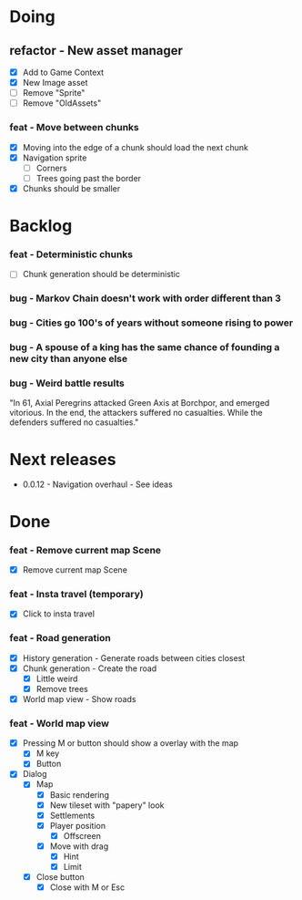 # Doing

## refactor - New asset manager

- [x] Add to Game Context
- [x] New Image asset
- [ ] Remove "Sprite"
- [ ] Remove "OldAssets"
### feat - Move between chunks
- [x] Moving into the edge of a chunk should load the next chunk
- [x] Navigation sprite
	- [ ] Corners
	- [ ] Trees going past the border
- [x] Chunks should be smaller
# Backlog

### feat - Deterministic chunks
- [ ] Chunk generation should be deterministic
### bug - Markov Chain doesn't work with order different than 3

### bug - Cities go 100's of years without someone rising to power

### bug - A spouse of a king has the same chance of founding a new city than anyone else

### bug - Weird battle results

"In 61, Axial Peregrins attacked Green Axis at Borchpor, and emerged vitorious.
In the end, the attackers suffered no casualties. While the defenders suffered no casualties."

# Next releases

- 0.0.12 - Navigation overhaul - See ideas
# Done
### feat - Remove current map Scene
- [x] Remove current map Scene
### feat - Insta travel (temporary)
- [x] Click to insta travel
### feat - Road generation
- [x] History generation - Generate roads between cities closest
- [x] Chunk generation - Create the road
	- [x] Little weird
	- [x] Remove trees
- [x] World map view - Show roads
### feat - World map view
- [x] Pressing M or button should show a overlay with the map
	- [x] M key
	- [x] Button
- [x] Dialog
	- [x] Map
		- [x] Basic rendering
		- [x] New tileset with "papery" look
		- [x] Settlements
		- [x] Player position
			- [x] Offscreen
		- [x] Move with drag
			- [x] Hint
			- [x] Limit
	- [x] Close button
		- [x] Close with M or Esc